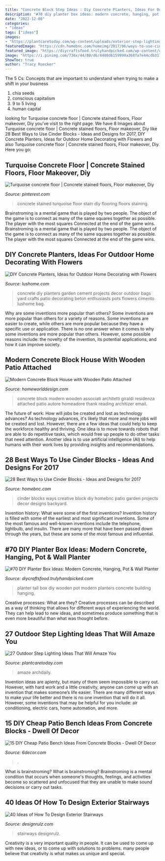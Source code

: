 ```yaml
---
title: "Concrete Block Step Ideas : Diy Concrete Planters, Ideas For Outdoor Home Decorating With Flowers"
description: "#70 diy planter box ideas: modern concrete, hanging, pot &amp; wall planter"
date: "2022-12-08"
categories:
- "ideas"
tags: ["ideas"]
images:
- "https://plantcaretoday.com/wp-content/uploads/exterior-step-lighting.jpg"
featuredImage: "https://cdn.homebnc.com/homeimg/2017/06/ways-to-use-cinder-blocks-ideas-featured-homebnc.jpg"
featured_image: "https://diycraftsfood.trulyhandpicked.com/wp-content/uploads/2016/11/DIY-tall-planter-box-4.jpg"
image: "https://i.pinimg.com/736x/44/80/d6/4480d6159994a368fa7e44cdb317804c--stained-concrete-flooring-concrete-staining.jpg"
ShowToc: true
author: "Tracy Ruecker"
---
```



The 5 Cs: Concepts that are important to understand when trying to make a shift in your business
1. chia seeds
2. conscious capitalism
3. 9 to 5 living
4. human capital

	

		
looking for Turquoise concrete floor | Concrete stained floors, Floor makeover, Diy you've visit to the right page. We have 8 Images about Turquoise concrete floor | Concrete stained floors, Floor makeover, Diy like 28 Best Ways to Use Cinder Blocks - Ideas and Designs for 2017, DIY Concrete Planters, Ideas for Outdoor Home Decorating with Flowers and also Turquoise concrete floor | Concrete stained floors, Floor makeover, Diy. Here you go:
		
    
## Turquoise Concrete Floor | Concrete Stained Floors, Floor Makeover, Diy

<img loading=lazy src="https://i.pinimg.com/736x/44/80/d6/4480d6159994a368fa7e44cdb317804c--stained-concrete-flooring-concrete-staining.jpg" onerror="this.onerror=null;this.src='https://tse2.mm.bing.net/th?id=OIP.vVK0IO7m4YncPZ0vowG41QHaJ9&amp;pid=15.1';" alt="Turquoise concrete floor | Concrete stained floors, Floor makeover, Diy">

_Source: pinterest.com_

>concrete stained turquoise floor stain diy flooring floors staining. 

	

Brainstroming is a mental game that is played by two people. The object of the game is to connect as many of the same squares together as possible. The player with the most squares Connected at the end of the game wins. Brainstroming is a mental game that is played by two people. The object of the game is to connect as many of the same squares together as possible. The player with the most squares Connected at the end of the game wins.

    
## DIY Concrete Planters, Ideas For Outdoor Home Decorating With Flowers

<img loading=lazy src="https://www.lushome.com/wp-content/uploads/2018/08/concrete-planters-outdoor-home-decorating-18.jpg" onerror="this.onerror=null;this.src='https://tse4.mm.bing.net/th?id=OIP.7ny79NmgvB8T185N7GKgkgHaJ3&amp;pid=15.1';" alt="DIY Concrete Planters, Ideas for Outdoor Home Decorating with Flowers">

_Source: lushome.com_

>concrete diy planters garden cement projects decor outdoor bags yard crafts patio decorating beton enthusiasts pots flowers cimento lushome bag. 

	

Why are some inventions more popular than others?
Some inventions are more popular than others for a variety of reasons. Some inventions are easier to create, while others are more popular because they have a specific use or application. There is no one answer when it comes to why some inventions are more popular than others. However, some possible reasons include: the novelty of the invention, its potential applications, and how it can improve society.

    
## Modern Concrete Block House With Wooden Patio Attached

<img loading=lazy src="http://homeworlddesign.com/wp-content/uploads/2016/06/Modern-Concrete-Block-House-with-Wooden-Patio-Attached-12.jpg" onerror="this.onerror=null;this.src='https://tse2.mm.bing.net/th?id=OIP.OSeG_t4KZ_-0m9zysD_8TQHaLH&amp;pid=15.1';" alt="Modern Concrete Block House with Wooden Patio Attached">

_Source: homeworlddesign.com_

>concrete block modern wooden associati architetti giraldi residenza attached patio autore homeadore thank reading architizer email. 

	

The future of work: How will jobs be created and lost as technology advances?
As technology advances, it's likely that more and more jobs will be created and lost. However, there are a few ideas that could help to keep the workforce healthy and thriving. One idea is to move towards robots that are able to do repetitive tasks, which would free up people to do other tasks that need attention. Another idea is to use artificial intelligence (AI) to help humans with their work lives by providing insights and recommendations.

    
## 28 Best Ways To Use Cinder Blocks - Ideas And Designs For 2017

<img loading=lazy src="https://cdn.homebnc.com/homeimg/2017/06/ways-to-use-cinder-blocks-ideas-featured-homebnc.jpg" onerror="this.onerror=null;this.src='https://tse2.mm.bing.net/th?id=OIP.nfB85gQA4GK9IPpgRut2CAHaD4&amp;pid=15.1';" alt="28 Best Ways to Use Cinder Blocks - Ideas and Designs for 2017">

_Source: homebnc.com_

>cinder blocks ways creative block diy homebnc patio garden projects decor designs backyard. 

	

Invention history: What were some of the first inventions?
Invention history is filled with some of the earliest and most significant inventions. Some of the most famous and well-known inventions include the telephone, lightbulb, and insulin. There are many more that have been passed down through the years, but these are some of the most famous and influential.

    
## #70 DIY Planter Box Ideas: Modern Concrete, Hanging, Pot &amp; Wall Planter

<img loading=lazy src="https://diycraftsfood.trulyhandpicked.com/wp-content/uploads/2016/11/DIY-tall-planter-box-4.jpg" onerror="this.onerror=null;this.src='https://tse2.mm.bing.net/th?id=OIP._4U7CBXaI4YSc_HnRz_mMgHaJ4&amp;pid=15.1';" alt="#70 DIY Planter Box Ideas: Modern Concrete, Hanging, Pot &amp; Wall Planter">

_Source: diycraftsfood.trulyhandpicked.com_

>planter tall box diy wooden pot modern planters concrete building hanging. 

	

Creative processes: What are they?
Creative processes can be described as a way of thinking that allows for different ways of experiencing the world. They can help lead to new ideas, and sometimes produce something that is even more beautiful than what was thought before.

    
## 27 Outdoor Step Lighting Ideas That Will Amaze You

<img loading=lazy src="https://plantcaretoday.com/wp-content/uploads/exterior-step-lighting.jpg" onerror="this.onerror=null;this.src='https://tse4.mm.bing.net/th?id=OIP.eAFktyQJKqb5FSlA7YH0AQHaLH&amp;pid=15.1';" alt="27 Outdoor Step Lighting Ideas That Will Amaze You">

_Source: plantcaretoday.com_

>amaze archdaily. 

	

Invention ideas are aplenty, but many of them seem impossible to carry out. However, with hard work and a little creativity, anyone can come up with an invention that makes someone’s life easier. There are many different ways to make your life better and there is no one invention that will do it all. However, some inventions that may be helpful for you include: air conditioning, electric cars, home automation, and more.

    
## 15 DIY Cheap Patio Bench Ideas From Concrete Blocks - Dwell Of Decor

<img loading=lazy src="https://3.bp.blogspot.com/-8uV90dc477k/WCksA6GnJPI/AAAAAAAAwQs/ew5Sl62rckMbpsxhDMSDSTi0l5CAyJ69wCLcB/s1600/325235.jpg" onerror="this.onerror=null;this.src='https://tse4.mm.bing.net/th?id=OIP.pqRrmJUo2D0CMiHsgcS11wHaRw&amp;pid=15.1';" alt="15 DIY Cheap Patio Bench Ideas From Concrete Blocks - Dwell Of Decor">

_Source: 6decor.com_

>. 

	

What is brainstroming?
What is brainstroming? Brainstroming is a mental condition that occurs when someone's thoughts, feelings, and activities become so scattered and unfocused that they are unable to make sound decisions or carry out tasks.

    
## 40 Ideas Of How To Design Exterior Stairways

<img loading=lazy src="https://cdn.designrulz.com/wp-content/uploads/2015/06/OUTDOOR-STEPS-DESIGNRULZ-1.jpg" onerror="this.onerror=null;this.src='https://tse2.mm.bing.net/th?id=OIP.Nbq124JA-xxcGAW_wJsCNgHaJ4&amp;pid=15.1';" alt="40 Ideas of How To Design Exterior Stairways">

_Source: designrulz.com_

>stairways designrulz. 

	

Creativity is a very important quality in people. It can be used to come up with new ideas, or to come up with solutions to problems. many people believe that creativity is what makes us unique and special.

